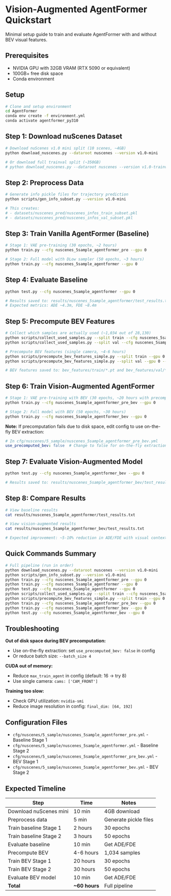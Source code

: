 # Vision-Augmented AgentFormer Quickstart

Minimal setup guide to train and evaluate AgentFormer with and without BEV visual features.

## Prerequisites

- NVIDIA GPU with 32GB VRAM (RTX 5090 or equivalent)
- 100GB+ free disk space
- Conda environment

## Setup

```bash
# Clone and setup environment
cd AgentFormer
conda env create -f environment.yml
conda activate agentformer_py310
```

## Step 1: Download nuScenes Dataset

```bash
# Download nuScenes v1.0 mini split (10 scenes, ~4GB)
python download_nuscenes.py --dataroot nuscenes --version v1.0-mini

# Or download full trainval split (~350GB)
# python download_nuscenes.py --dataroot nuscenes --version v1.0-trainval
```

## Step 2: Preprocess Data

```bash
# Generate info pickle files for trajectory prediction
python scripts/gen_info_subset.py --version v1.0-mini

# This creates:
# - datasets/nuscenes_pred/nuscenes_infos_train_subset.pkl
# - datasets/nuscenes_pred/nuscenes_infos_val_subset.pkl
```

## Step 3: Train Vanilla AgentFormer (Baseline)

```bash
# Stage 1: VAE pre-training (30 epochs, ~2 hours)
python train.py --cfg nuscenes_5sample_agentformer_pre --gpu 0

# Stage 2: Full model with DLow sampler (50 epochs, ~3 hours)
python train.py --cfg nuscenes_5sample_agentformer --gpu 0
```

## Step 4: Evaluate Baseline

```bash
python test.py --cfg nuscenes_5sample_agentformer --gpu 0

# Results saved to: results/nuscenes_5sample_agentformer/test_results.txt
# Expected metrics: ADE ~4.3m, FDE ~8.4m
```

## Step 5: Precompute BEV Features

```bash
# Collect which samples are actually used (~1,034 out of 28,130)
python scripts/collect_used_samples.py --split train --cfg nuscenes_5sample_agentformer_pre_bev
python scripts/collect_used_samples.py --split val --cfg nuscenes_5sample_agentformer_pre_bev

# Precompute BEV features (single camera, ~4-6 hours)
python scripts/precompute_bev_features_simple.py --split train --gpu 0 --batch_size 8
python scripts/precompute_bev_features_simple.py --split val --gpu 0 --batch_size 8

# BEV features saved to: bev_features/train/*.pt and bev_features/val/*.pt
```

## Step 6: Train Vision-Augmented AgentFormer

```bash
# Stage 1: VAE pre-training with BEV (30 epochs, ~20 hours with precomputed BEV)
python train.py --cfg nuscenes_5sample_agentformer_pre_bev --gpu 0

# Stage 2: Full model with BEV (50 epochs, ~30 hours)
python train.py --cfg nuscenes_5sample_agentformer_bev --gpu 0
```

**Note:** If precomputation fails due to disk space, edit config to use on-the-fly BEV extraction:
```yaml
# In cfg/nuscenes/5_sample/nuscenes_5sample_agentformer_pre_bev.yml
use_precomputed_bev: false  # Change to false for on-the-fly extraction
```

## Step 7: Evaluate Vision-Augmented Model

```bash
python test.py --cfg nuscenes_5sample_agentformer_bev --gpu 0

# Results saved to: results/nuscenes_5sample_agentformer_bev/test_results.txt
```

## Step 8: Compare Results

```bash
# View baseline results
cat results/nuscenes_5sample_agentformer/test_results.txt

# View vision-augmented results
cat results/nuscenes_5sample_agentformer_bev/test_results.txt

# Expected improvement: ~5-10% reduction in ADE/FDE with visual context
```

## Quick Commands Summary

```bash
# Full pipeline (run in order)
python download_nuscenes.py --dataroot nuscenes --version v1.0-mini
python scripts/gen_info_subset.py --version v1.0-mini
python train.py --cfg nuscenes_5sample_agentformer_pre --gpu 0
python train.py --cfg nuscenes_5sample_agentformer --gpu 0
python test.py --cfg nuscenes_5sample_agentformer --gpu 0
python scripts/collect_used_samples.py --split train --cfg nuscenes_5sample_agentformer_pre_bev
python scripts/precompute_bev_features_simple.py --split train --gpu 0 --batch_size 8
python train.py --cfg nuscenes_5sample_agentformer_pre_bev --gpu 0
python train.py --cfg nuscenes_5sample_agentformer_bev --gpu 0
python test.py --cfg nuscenes_5sample_agentformer_bev --gpu 0
```

## Troubleshooting

**Out of disk space during BEV precomputation:**
- Use on-the-fly extraction: set `use_precomputed_bev: false` in config
- Or reduce batch size: `--batch_size 4`

**CUDA out of memory:**
- Reduce `max_train_agent` in config (default: 16 → try 8)
- Use single camera: `cams: ['CAM_FRONT']`

**Training too slow:**
- Check GPU utilization: `nvidia-smi`
- Reduce image resolution in config: `final_dim: [64, 192]`

## Configuration Files

- `cfg/nuscenes/5_sample/nuscenes_5sample_agentformer_pre.yml` - Baseline Stage 1
- `cfg/nuscenes/5_sample/nuscenes_5sample_agentformer.yml` - Baseline Stage 2
- `cfg/nuscenes/5_sample/nuscenes_5sample_agentformer_pre_bev.yml` - BEV Stage 1
- `cfg/nuscenes/5_sample/nuscenes_5sample_agentformer_bev.yml` - BEV Stage 2

## Expected Timeline

| Step | Time | Notes |
|------|------|-------|
| Download nuScenes mini | 10 min | 4GB download |
| Preprocess data | 5 min | Generate pickle files |
| Train baseline Stage 1 | 2 hours | 30 epochs |
| Train baseline Stage 2 | 3 hours | 50 epochs |
| Evaluate baseline | 10 min | Get ADE/FDE |
| Precompute BEV | 4-6 hours | 1,034 samples |
| Train BEV Stage 1 | 20 hours | 30 epochs |
| Train BEV Stage 2 | 30 hours | 50 epochs |
| Evaluate BEV model | 10 min | Get ADE/FDE |
| **Total** | **~60 hours** | Full pipeline |
